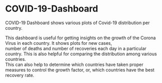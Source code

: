 # COVID-19-Dashboard
COVID-19 Dashboard shows various plots of Covid-19 distribution per country.

This dashboard is useful for getting insights on the growth of the Corona Virus in each country. It shows plots for new cases,<br>
number of deaths and number of recoveries each day in a particular country. This is also helpful for comparing the distribution among various countries.<br>
This can also help to determine which countries have taken proper measures to control the growth factor, or, which countries have the best recovery rate.
